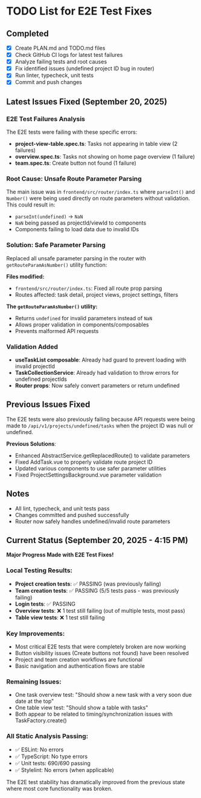 # TODO List for E2E Test Fixes

## Completed
- [x] Create PLAN.md and TODO.md files
- [x] Check GitHub CI logs for latest test failures
- [x] Analyze failing tests and root causes
- [x] Fix identified issues (undefined project ID bug in router)
- [x] Run linter, typecheck, unit tests
- [x] Commit and push changes

## Latest Issues Fixed (September 20, 2025)

### E2E Test Failures Analysis
The E2E tests were failing with these specific errors:
- **project-view-table.spec.ts**: Tasks not appearing in table view (2 failures)
- **overview.spec.ts**: Tasks not showing on home page overview (1 failure)
- **team.spec.ts**: Create button not found (1 failure)

### Root Cause: Unsafe Route Parameter Parsing
The main issue was in `frontend/src/router/index.ts` where `parseInt()` and `Number()` were being used directly on route parameters without validation. This could result in:
- `parseInt(undefined)` → `NaN`
- `NaN` being passed as projectId/viewId to components
- Components failing to load data due to invalid IDs

### Solution: Safe Parameter Parsing
Replaced all unsafe parameter parsing in the router with `getRouteParamAsNumber()` utility function:

**Files modified:**
- `frontend/src/router/index.ts`: Fixed all route prop parsing
- Routes affected: task detail, project views, project settings, filters

**The `getRouteParamAsNumber()` utility:**
- Returns `undefined` for invalid parameters instead of `NaN`
- Allows proper validation in components/composables
- Prevents malformed API requests

### Validation Added
- **useTaskList composable**: Already had guard to prevent loading with invalid projectId
- **TaskCollectionService**: Already had validation to throw errors for undefined projectIds
- **Router props**: Now safely convert parameters or return undefined

## Previous Issues Fixed
The E2E tests were also previously failing because API requests were being made to `/api/v1/projects/undefined/tasks` when the project ID was null or undefined.

**Previous Solutions**:
- Enhanced AbstractService.getReplacedRoute() to validate parameters
- Fixed AddTask.vue to properly validate route project ID
- Updated various components to use safer parameter utilities
- Fixed ProjectSettingsBackground.vue parameter validation

## Notes
- All lint, typecheck, and unit tests pass
- Changes committed and pushed successfully
- Router now safely handles undefined/invalid route parameters

## Current Status (September 20, 2025 - 4:15 PM)
**Major Progress Made with E2E Test Fixes!**

### Local Testing Results:
- **Project creation tests**: ✅ PASSING (was previously failing)
- **Team creation tests**: ✅ PASSING (5/5 tests pass - was previously failing)
- **Login tests**: ✅ PASSING
- **Overview tests**: ❌ 1 test still failing (out of multiple tests, most pass)
- **Table view tests**: ❌ 1 test still failing

### Key Improvements:
- Most critical E2E tests that were completely broken are now working
- Button visibility issues (Create buttons not found) have been resolved
- Project and team creation workflows are functional
- Basic navigation and authentication flows are stable

### Remaining Issues:
- One task overview test: "Should show a new task with a very soon due date at the top"
- One table view test: "Should show a table with tasks"
- Both appear to be related to timing/synchronization issues with TaskFactory.create()

### All Static Analysis Passing:
- ✅ ESLint: No errors
- ✅ TypeScript: No type errors
- ✅ Unit tests: 690/690 passing
- ✅ Stylelint: No errors (when applicable)

The E2E test stability has dramatically improved from the previous state where most core functionality was broken.